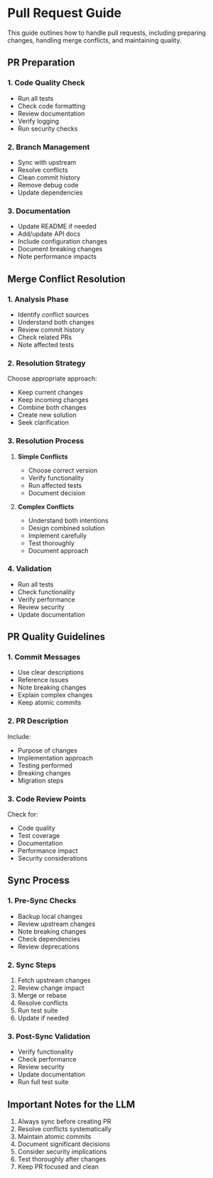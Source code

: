 # Pull Request Guide

This guide outlines how to handle pull requests, including preparing changes, handling merge conflicts, and maintaining quality.

## PR Preparation

### 1. Code Quality Check

- Run all tests
- Check code formatting
- Review documentation
- Verify logging
- Run security checks

### 2. Branch Management

- Sync with upstream
- Resolve conflicts
- Clean commit history
- Remove debug code
- Update dependencies

### 3. Documentation

- Update README if needed
- Add/update API docs
- Include configuration changes
- Document breaking changes
- Note performance impacts

## Merge Conflict Resolution

### 1. Analysis Phase

- Identify conflict sources
- Understand both changes
- Review commit history
- Check related PRs
- Note affected tests

### 2. Resolution Strategy

Choose appropriate approach:

- Keep current changes
- Keep incoming changes
- Combine both changes
- Create new solution
- Seek clarification

### 3. Resolution Process

1. **Simple Conflicts**

   - Choose correct version
   - Verify functionality
   - Run affected tests
   - Document decision

2. **Complex Conflicts**
   - Understand both intentions
   - Design combined solution
   - Implement carefully
   - Test thoroughly
   - Document approach

### 4. Validation

- Run all tests
- Check functionality
- Verify performance
- Review security
- Update documentation

## PR Quality Guidelines

### 1. Commit Messages

- Use clear descriptions
- Reference issues
- Note breaking changes
- Explain complex changes
- Keep atomic commits

### 2. PR Description

Include:

- Purpose of changes
- Implementation approach
- Testing performed
- Breaking changes
- Migration steps

### 3. Code Review Points

Check for:

- Code quality
- Test coverage
- Documentation
- Performance impact
- Security considerations

## Sync Process

### 1. Pre-Sync Checks

- Backup local changes
- Review upstream changes
- Note breaking changes
- Check dependencies
- Review deprecations

### 2. Sync Steps

1. Fetch upstream changes
2. Review change impact
3. Merge or rebase
4. Resolve conflicts
5. Run test suite
6. Update if needed

### 3. Post-Sync Validation

- Verify functionality
- Check performance
- Review security
- Update documentation
- Run full test suite

## Important Notes for the LLM

1. Always sync before creating PR
2. Resolve conflicts systematically
3. Maintain atomic commits
4. Document significant decisions
5. Consider security implications
6. Test thoroughly after changes
7. Keep PR focused and clean
